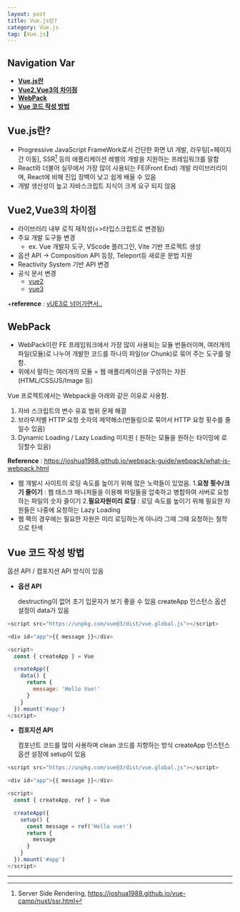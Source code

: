 ```yaml
---
layout: post
title: Vue.js란?
category: Vue.js
tag: [Vue.js]
---
```


## Navigation Var

- **[Vue.js란](#vuejs란)**
- **[Vue2,Vue3의 차이점](#vue2vue3의-차이점)**
- **[WebPack](#webpack)**
- **[Vue 코드 작성 방법](#vue-코드-작성-방법)**

## Vue.js란?

- Progressive JavaScript FrameWork로서 간단한 화면 UI 개발, 라우팅[=페이지간 이동], SSR[^SSR] 등의 애플리케이션 레벨의 개발을 지원하는 프레임워크를 말함
- React와 더불어 실무에서 가장 많이 사용되는 FE(Front End) 개발 라이브러리이며, React에 비해 진입 장벽이 낮고 쉽게 배울 수 있음
- 개발 생산성이 높고 자바스크립트 지식이 크게 요구 되지 않음

## Vue2,Vue3의 차이점

- 라이브러리 내부 로직 재작성(=>타입스크립트로 변경됨)
- 주요 개발 도구들 변경
  - ex. Vue 개발자 도구, VScode 플러그인, Vite 기반 프로젝트 생성
- 옵션 API -> Composition API 등장, Teleport등 새로운 문법 지원
- Reactivity System 기반 API 변경
- 공식 문서 변경
  - [vue2](https://v2.vuejs.org)
  - [vue3](https://vuejs.org)

+__reference__ : [vUE3로 넘어가면서..](https://joshua1988.github.io/web-development/vuejs/vue3-coming/)

## WebPack

- WebPack이란 FE 프레임워크에서 가장 많이 사용되는 모듈 번들러이며, 여러개의 파일(모듈)로 나누어 개발한 코드를 하나의 파일(or Chunk)로 묶어 주는 도구를 말함.
- 위에서 말하는 여러개의 모듈 = 웹 애플리케이션을 구성하는 자원(HTML/CSS/JS/Image 등)  

Vue 프로젝트에서는 Webpack을 아래와 같은 이유로 사용함.
1. 자바 스크립트의 변수 유효 범위 문제 해결
2. 브라우저별 HTTP 요청 숫자의 제약해소(번들링으로 묶어서 HTTP 요청 횟수를 줄일수 있음)
3. Dynamic Loading / Lazy Loading 미지원 ( 원하는 모듈을 원하는 타이밍에 로딩할수 있음)

__Reference__ : https://joshua1988.github.io/webpack-guide/webpack/what-is-webpack.html
- 웹 개발시 사이트의 로딩 속도를 높이기 위해 많은 노력들이 있었음.
  1.__요청 횟수/크기 줄이기__ : 웹 태스크 매니저들을 이용해 파일들을 압축하고 병합하여 서버로 요청하는 파일의 숫자 줄이기
  2.__필요자원미리 로딩__ : 로딩 속도를 높이기 위해 필요한 자원들은 나중에 요청하는 Lazy Loading
- 웹 팩의 경우에는 필요한 자원은 미리 로딩하는게 아니라 그때 그때 요청하는 철학으로 탄색

## Vue 코드 작성 방법
옵션 API / 컴포지션 API 방식이 있음

- __옵션 API__

    destructing이 없어 초기 입문자가 보기 좋을 수 있음
    createApp 인스턴스 옵션 설정이 data가 있음

```javascript
<script src="https://unpkg.com/vue@3/dist/vue.global.js"></script>

<div id="app">{{ message }}</div>

<script>
  const { createApp } = Vue

  createApp({
    data() {
      return {
        message: 'Hello Vue!'
      }
    }
  }).mount('#app')
</script>
```

- __컴포지션 API__
 
    컴포넌트 코드를 많이 사용하며 clean 코드를 지향하는 방식
    createApp 인스턴스 옵션 설정에 setup이 있음

```javascript
<script src="https://unpkg.com/vue@3/dist/vue.global.js"></script>

<div id="app">{{ message }}</div>

<script>
  const { createApp, ref } = Vue

  createApp({
    setup() {
      const message = ref('Hello vue!')
      return {
        message
      }
    }
  }).mount('#app')
</script>
```

***

[^SSR]: Server Side Rendering, https://joshua1988.github.io/vue-camp/nuxt/ssr.html